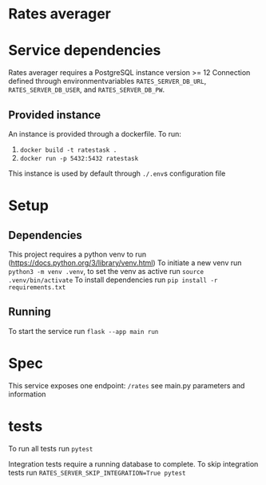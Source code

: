 # Rates averager

# Service dependencies

Rates averager requires a PostgreSQL instance version >= 12
Connection defined through environmentvariables `RATES_SERVER_DB_URL`, `RATES_SERVER_DB_USER`, and `RATES_SERVER_DB_PW`.

## Provided instance
An instance is provided through a dockerfile.
To run:
1. `docker build -t ratestask .`
2. `docker run -p 5432:5432 ratestask`

This instance is used by default through `./.env`s configuration file

# Setup

## Dependencies
This project requires a python venv to run (https://docs.python.org/3/library/venv.html)
To initiate a new venv run `python3 -m venv .venv`, to set the venv as active run `source .venv/bin/activate`
To install dependencies run `pip install -r requirements.txt`

## Running
To start the service run `flask --app main run`

# Spec
This service exposes one endpoint: `/rates` see main.py parameters and information

# tests
To run all tests run `pytest`

Integration tests require a running database to complete. To skip integration tests run `RATES_SERVER_SKIP_INTEGRATION=True pytest`

